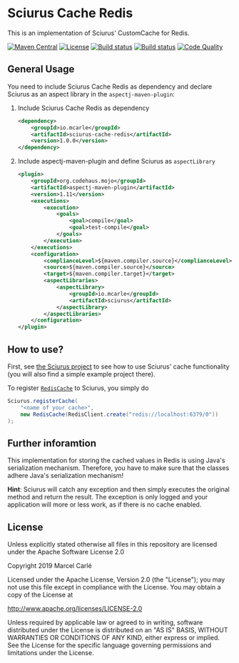 # Sciurus Cache Redis

This is an implementation of Sciurus' CustomCache for Redis.

[![Maven Central][maven-image]][maven-url] 
[![License][license-image]](LICENSE)
[![Build status][travis-image]][travis-url]
[![Build status][codecov-image]][codecov-url]
[![Code Quality][codequality-image]][codequality-url]

## General Usage

You need to include Sciurus Cache Redis as dependency and declare Sciurus as an aspect library in the `aspectj-maven-plugin`:

1. Include Sciurus Cache Redis as dependency
    ```xml
    <dependency>
        <groupId>io.mcarle</groupId>
        <artifactId>sciurus-cache-redis</artifactId>
        <version>1.0.0</version>
    </dependency>
    ```
    
2. Include aspectj-maven-plugin and define Sciurus as `aspectLibrary`
    ```xml
    <plugin>
        <groupId>org.codehaus.mojo</groupId>
        <artifactId>aspectj-maven-plugin</artifactId>
        <version>1.11</version>
        <executions>
            <execution>
                <goals>
                    <goal>compile</goal>
                    <goal>test-compile</goal>
                </goals>
            </execution>
        </executions>
        <configuration>
            <complianceLevel>${maven.compiler.source}</complianceLevel>
            <source>${maven.compiler.source}</source>
            <target>${maven.compiler.target}</target>
            <aspectLibraries>
                <aspectLibrary>
                    <groupId>io.mcarle</groupId>
                    <artifactId>sciurus</artifactId>
                </aspectLibrary>
            </aspectLibraries>
        </configuration>
    </plugin>
    ```

## How to use?
First, see [the Sciurus project][sciurus-github] to see how to use Sciurus' cache functionality (you will also find a simple example project there).

To register [`RedisCache`](src/main/java/io/mcarle/sciurus/cache/redis/RedisCache.java) to Sciurus, you simply do 
```java
Sciurus.registerCache(
    "<name of your cache>",
    new RedisCache(RedisClient.create("redis://localhost:6379/0"))
);
```  

## Further inforamtion
This implementation for storing the cached values in Redis is using Java's serialization mechanism.
Therefore, you have to make sure that the classes adhere Java's serialization mechanism!

**Hint**: Sciurus will catch any exception and then simply executes the original method and return the result.
The exception is only logged and your application will more or less work, as if there is no cache enabled.


## License

Unless explicitly stated otherwise all files in this repository are licensed under the Apache Software License 2.0

Copyright 2019 Marcel Carlé

Licensed under the Apache License, Version 2.0 (the "License");
you may not use this file except in compliance with the License.
You may obtain a copy of the License at

   http://www.apache.org/licenses/LICENSE-2.0

Unless required by applicable law or agreed to in writing, software
distributed under the License is distributed on an "AS IS" BASIS,
WITHOUT WARRANTIES OR CONDITIONS OF ANY KIND, either express or implied.
See the License for the specific language governing permissions and
limitations under the License.

[sciurus-github]: https://github.com/mcarleio/sciurus
[maven-image]: https://img.shields.io/maven-central/v/io.mcarle/sciurus-cache-redis.svg
[maven-url]: http://search.maven.org/#search%7Cga%7C1%7Cg%3A%22io.mcarle%22%20a%3A%22sciurus-cache-redis%22
[license-image]: https://img.shields.io/github/license/mcarleio/sciurus-cache-redis.svg
[license-url]: http://search.maven.org/#search%7Cga%7C1%7Cg%3A%22io.mcarle%22%20a%3A%22sciurus-cache-redis%22
[travis-image]: https://img.shields.io/travis/mcarleio/sciurus-cache-redis.svg
[travis-url]: https://travis-ci.org/mcarleio/sciurus-cache-redis
[codecov-image]: https://img.shields.io/codecov/c/github/mcarleio/sciurus-cache-redis.svg
[codecov-url]: https://codecov.io/gh/mcarleio/sciurus-cache-redis
[codequality-image]: https://scrutinizer-ci.com/g/mcarleio/sciurus-cache-redis/badges/quality-score.png?b=master
[codequality-url]: https://scrutinizer-ci.com/g/mcarleio/sciurus-cache-redis/?branch=master